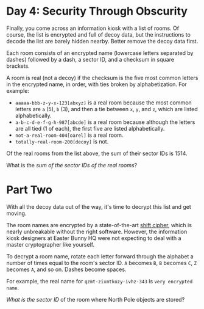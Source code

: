 # Day 4: Security Through Obscurity

Finally, you come across an information kiosk with a list of rooms. Of course,
the list is encrypted and full of decoy data, but the instructions to decode the
list are barely hidden nearby. Better remove the decoy data first.

Each room consists of an encrypted name (lowercase letters separated by dashes)
followed by a dash, a sector ID, and a checksum in square brackets.

A room is real (not a decoy) if the checksum is the five most common letters in
the encrypted name, in order, with ties broken by alphabetization. For example:

- `aaaaa-bbb-z-y-x-123[abxyz]` is a real room because the most common letters
  are `a` (5), `b` (3), and then a tie between `x`, `y`, and `z`, which are
  listed alphabetically.
- `a-b-c-d-e-f-g-h-987[abcde]` is a real room because although the letters are
  all tied (1 of each), the first five are listed alphabetically.
- `not-a-real-room-404[oarel]` is a real room.
- `totally-real-room-200[decoy]` is not.

Of the real rooms from the list above, the sum of their sector IDs is 1514.

What is the *sum of the sector IDs of the real rooms*?

# Part Two

With all the decoy data out of the way, it's time to decrypt this list and get
moving.

The room names are encrypted by a state-of-the-art [shift
cipher](https://en.wikipedia.org/wiki/Caesar_cipher), which is nearly
unbreakable without the right software. However, the information kiosk designers
at Easter Bunny HQ were not expecting to deal with a master cryptographer like
yourself.

To decrypt a room name, rotate each letter forward through the alphabet a number
of times equal to the room's sector ID. `A` becomes `B`, `B` becomes `C`, `Z`
becomes `A`, and so on. Dashes become spaces.

For example, the real name for `qzmt-zixmtkozy-ivhz-343` is `very encrypted
name`.

*What is the sector ID* of the room where North Pole objects are stored?

